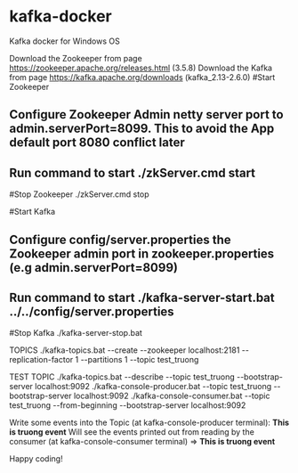 # kafka-docker
Kafka docker for Windows OS

Download the Zookeeper from page https://zookeeper.apache.org/releases.html (3.5.8)
Download the Kafka from page https://kafka.apache.org/downloads (kafka_2.13-2.6.0)
#Start Zookeeper 
## Configure Zookeeper Admin netty server port to admin.serverPort=8099. This to avoid the App default port 8080 conflict later
## Run command to start ./zkServer.cmd start

#Stop Zookeeper 
./zkServer.cmd stop

#Start Kafka
## Configure config/server.properties the Zookeeper admin port in zookeeper.properties (e.g admin.serverPort=8099)
## Run command to start ./kafka-server-start.bat ../../config/server.properties

#Stop Kafka
./kafka-server-stop.bat

TOPICS
./kafka-topics.bat --create --zookeeper localhost:2181 --replication-factor 1 --partitions 1 --topic test_truong

TEST TOPIC
./kafka-topics.bat --describe --topic test_truong --bootstrap-server localhost:9092
./kafka-console-producer.bat --topic test_truong --bootstrap-server localhost:9092 
./kafka-console-consumer.bat --topic test_truong --from-beginning --bootstrap-server localhost:9092

Write some events into the Topic (at kafka-console-producer terminal): **This is truong event**
Will see the events printed out from reading by the consumer (at kafka-console-consumer terminal) => **This is truong event**

Happy coding!
